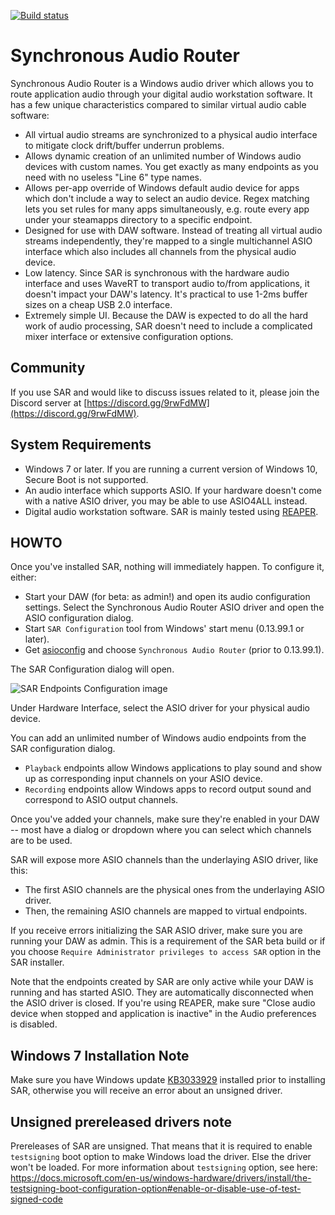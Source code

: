 [![Build status](https://ci.appveyor.com/api/projects/status/e24tb7g9j9drkyuh/branch/master?svg=true)](https://ci.appveyor.com/project/eiz/synchronousaudiorouter/branch/master)

# Synchronous Audio Router

Synchronous Audio Router is a Windows audio driver which allows you to route
application audio through your digital audio workstation software. It has a few
unique characteristics compared to similar virtual audio cable software:

* All virtual audio streams are synchronized to a physical audio interface to
  mitigate clock drift/buffer underrun problems.
* Allows dynamic creation of an unlimited number of Windows audio devices with
  custom names. You get exactly as many endpoints as you need with no useless
  "Line 6" type names.
* Allows per-app override of Windows default audio device for apps which
  don't include a way to select an audio device. Regex matching lets you set
  rules for many apps simultaneously, e.g. route every app under your steamapps
  directory to a specific endpoint.
* Designed for use with DAW software. Instead of treating all virtual audio
  streams independently, they're mapped to a single multichannel ASIO interface
  which also includes all channels from the physical audio device.
* Low latency. Since SAR is synchronous with the hardware audio interface and
  uses WaveRT to transport audio to/from applications, it doesn't impact your
  DAW's latency. It's practical to use 1-2ms buffer sizes on a cheap USB 2.0
  interface.
* Extremely simple UI. Because the DAW is expected to do all the hard work of
  audio processing, SAR doesn't need to include a complicated mixer interface or
  extensive configuration options.

## Community

If you use SAR and would like to discuss issues related to it, please join the
Discord server at [https://discord.gg/9rwFdMW](https://discord.gg/9rwFdMW).

## System Requirements

* Windows 7 or later. If you are running a current version of Windows 10, Secure Boot is not supported.
* An audio interface which supports ASIO. If your hardware doesn't come with a
  native ASIO driver, you may be able to use ASIO4ALL instead.
* Digital audio workstation software. SAR is mainly tested using [REAPER](http://www.reaper.fm/).

## HOWTO

Once you've installed SAR, nothing will immediately happen.
To configure it, either:
* Start your DAW (for beta: as admin!) and open its audio configuration settings.
   Select the Synchronous Audio Router ASIO driver and open the ASIO
   configuration dialog.
* Start `SAR Configuration` tool from Windows' start menu (0.13.99.1 or later).
* Get [asioconfig](https://github.com/jprjr/asioconfig/releases) and choose `Synchronous Audio Router` (prior to 0.13.99.1).

The SAR Configuration dialog will open.

![SAR Endpoints Configuration image](https://raw.githubusercontent.com/eiz/SynchronousAudioRouter/master/SarWeb/images/sar_endpoints.png)

Under Hardware Interface, select the ASIO driver for your physical audio
device.

You can add an unlimited number of Windows audio endpoints from the SAR
configuration dialog.
* `Playback` endpoints allow Windows applications to play sound and show up
   as corresponding input channels on your ASIO device.
* `Recording` endpoints allow Windows apps to record output sound and
   correspond to ASIO output channels.

Once you've added your channels, make sure they're enabled in your DAW --
most have a dialog or dropdown where you can select which channels are to
be used.

SAR will expose more ASIO channels than the underlaying ASIO driver, like this:
* The first ASIO channels are the physical ones from the underlaying ASIO
  driver.
* Then, the remaining ASIO channels are mapped to virtual endpoints.

If you receive errors initializing the SAR ASIO driver, make sure you are
running your DAW as admin. This is a requirement of the SAR beta build or
if you choose `Require Administrator privileges to access SAR` option in the
SAR installer.

Note that the endpoints created by SAR are only active while your DAW is
running and has started ASIO. They are automatically disconnected when the
ASIO driver is closed. If you're using REAPER, make sure "Close audio device
when stopped and application is inactive" in the Audio preferences is
disabled.

## Windows 7 Installation Note

Make sure you have Windows update [KB3033929](https://technet.microsoft.com/en-us/library/security/3033929.aspx)
installed prior to installing SAR, otherwise you will receive an error about
an unsigned driver.

## Unsigned prereleased drivers note

Prereleases of SAR are unsigned. That means that it is required to enable
`testsigning` boot option to make Windows load the driver. Else the driver
won't be loaded.
For more information about `testsigning` option, see here:
https://docs.microsoft.com/en-us/windows-hardware/drivers/install/the-testsigning-boot-configuration-option#enable-or-disable-use-of-test-signed-code

